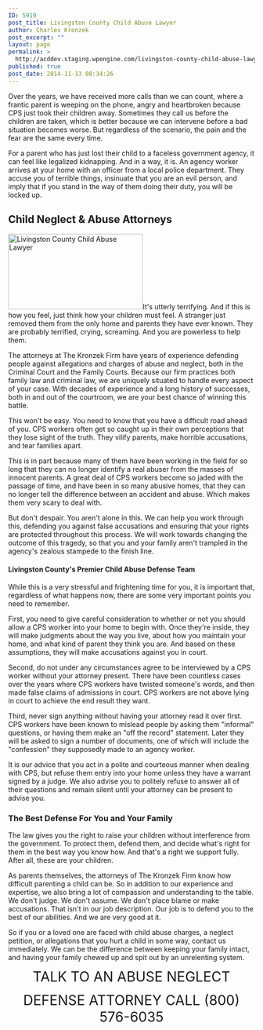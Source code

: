 ```yaml
---
ID: 5919
post_title: Livingston County Child Abuse Lawyer
author: Charles Kronzek
post_excerpt: ""
layout: page
permalink: >
  http://acddev.staging.wpengine.com/livingston-county-child-abuse-lawyer.html
published: true
post_date: 2014-11-13 08:34:26
---
```

Over the years, we have received more calls than we can count, where a frantic parent is weeping on the phone, angry and heartbroken because CPS just took their children away. Sometimes they call us before the children are taken, which is better because we can intervene before a bad situation becomes worse. But regardless of the scenario, the pain and the fear are the same every time.

For a parent who has just lost their child to a faceless government agency, it can feel like legalized kidnapping. And in a way, it is. An agency worker arrives at your home with an officer from a local police department. They accuse you of terrible things, insinuate that you are an evil person, and imply that if you stand in the way of them doing their duty, you will be locked up.
<h2>Child Neglect &amp; Abuse Attorneys</h2>
<a href="http://acddev.staging.wpengine.com/wp-content/uploads/2014/10/20140929_162857-e1415896290634.jpg"><img class="wp-image-5732  alignleft" src="http://acddev.staging.wpengine.com/wp-content/uploads/2014/10/20140929_162857-300x168.jpg" alt="Livingston County Child Abuse Lawyer" width="275" height="154" /></a>It's utterly terrifying. And if this is how you feel, just think how your children must feel. A stranger just removed them from the only home and parents they have ever known. They are probably terrified, crying, screaming. And you are powerless to help them.

The attorneys at The Kronzek Firm have years of experience defending people against allegations and charges of abuse and neglect, both in the Criminal Court and the Family Courts. Because our firm practices both family law and criminal law, we are uniquely situated to handle every aspect of your case. With decades of experience and a long history of successes, both in and out of the courtroom, we are your best chance of winning this battle.

This won't be easy. You need to know that you have a difficult road ahead of you. CPS workers often get so caught up in their own perceptions that they lose sight of the truth. They vilify parents, make horrible accusations, and tear families apart.

This is in part because many of them have been working in the field for so long that they can no longer identify a real abuser from the masses of innocent parents. A great deal of CPS workers become so jaded with the passage of time, and have been in so many abusive homes, that they can no longer tell the difference between an accident and abuse. Which makes them very scary to deal with.

But don't despair. You aren't alone in this. We can help you work through this, defending you against false accusations and ensuring that your rights are protected throughout this process.
We will work towards changing the outcome of this tragedy, so that you and your family aren't trampled in the agency's zealous stampede to the finish line.
<h4>Livingston County's Premier Child Abuse Defense Team</h4>
While this is a very stressful and frightening time for you, it is important that, regardless of what happens now, there are some very important points you need to remember.

First, you need to give careful consideration to whether or not you should allow a CPS worker into your home to begin with. Once they're inside, they will make judgments about the way you live, about how you maintain your home, and what kind of parent they think you are. And based on these assumptions, they will make accusations against you in court.

Second, do not under any circumstances agree to be interviewed by a CPS worker without your attorney present. There have been countless cases over the years where CPS workers have twisted someone's words, and then made false claims of admissions in court. CPS workers are not above lying in court to achieve the end result they want.

Third, never sign anything without having your attorney read it over first. CPS workers have been known to mislead people by asking them "informal" questions, or having them make an "off the record" statement. Later they will be asked to sign a number of documents, one of which will include the "confession" they supposedly made to an agency worker.

It is our advice that you act in a polite and courteous manner when dealing with CPS, but refuse them entry into your home unless they have a warrant signed by a judge. We also advise you to politely refuse to answer all of their questions and remain silent until your attorney can be present to advise you.
<h3>The Best Defense For You and Your Family</h3>
<p style="text-align: left;">The law gives you the right to raise your children without interference from the government. To protect them, defend them, and decide what's right for them in the best way you know how. And that's a right we support fully. After all, these are your children.</p>
<p style="text-align: left;">As parents themselves, the attorneys of The Kronzek Firm know how difficult parenting a child can be. So in addition to our experience and expertise, we also bring a lot of compassion and understanding to the table. We don't judge. We don't assume. We don't place blame or make accusations. That isn't in our job description. Our job is to defend you to the best of our abilities. And we are very good at it.</p>
<p style="text-align: left;">So if you or a loved one are faced with child abuse charges, a neglect petition, or allegations that you hurt a child in some way, contact us immediately. We can be the difference between keeping your family intact, and having your family chewed up and spit out by an unrelenting system.</p>
<p style="text-align: center;"><span style="font-size: 200%;">
TALK TO AN ABUSE NEGLECT</span></p>

<center><span style="font-size: 200%;"> DEFENSE ATTORNEY
CALL (800) 576-6035</span></center>&nbsp;

&nbsp;

&nbsp;

&nbsp;